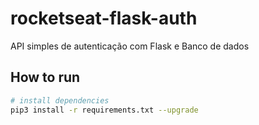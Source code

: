# rocketseat-flask-auth

API simples de autenticação com Flask e Banco de dados

## How to run

```sh
# install dependencies
pip3 install -r requirements.txt --upgrade
```
